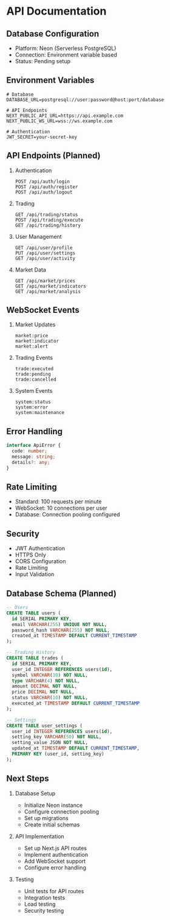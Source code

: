 # API Documentation

## Database Configuration
- Platform: Neon (Serverless PostgreSQL)
- Connection: Environment variable based
- Status: Pending setup

## Environment Variables
```env
# Database
DATABASE_URL=postgresql://user:password@host:port/database

# API Endpoints
NEXT_PUBLIC_API_URL=https://api.example.com
NEXT_PUBLIC_WS_URL=wss://ws.example.com

# Authentication
JWT_SECRET=your-secret-key
```

## API Endpoints (Planned)
1. Authentication
   ```
   POST /api/auth/login
   POST /api/auth/register
   POST /api/auth/logout
   ```

2. Trading
   ```
   GET /api/trading/status
   POST /api/trading/execute
   GET /api/trading/history
   ```

3. User Management
   ```
   GET /api/user/profile
   PUT /api/user/settings
   GET /api/user/activity
   ```

4. Market Data
   ```
   GET /api/market/prices
   GET /api/market/indicators
   GET /api/market/analysis
   ```

## WebSocket Events
1. Market Updates
   ```
   market:price
   market:indicator
   market:alert
   ```

2. Trading Events
   ```
   trade:executed
   trade:pending
   trade:cancelled
   ```

3. System Events
   ```
   system:status
   system:error
   system:maintenance
   ```

## Error Handling
```typescript
interface ApiError {
  code: number;
  message: string;
  details?: any;
}
```

## Rate Limiting
- Standard: 100 requests per minute
- WebSocket: 10 connections per user
- Database: Connection pooling configured

## Security
- JWT Authentication
- HTTPS Only
- CORS Configuration
- Rate Limiting
- Input Validation

## Database Schema (Planned)
```sql
-- Users
CREATE TABLE users (
  id SERIAL PRIMARY KEY,
  email VARCHAR(255) UNIQUE NOT NULL,
  password_hash VARCHAR(255) NOT NULL,
  created_at TIMESTAMP DEFAULT CURRENT_TIMESTAMP
);

-- Trading History
CREATE TABLE trades (
  id SERIAL PRIMARY KEY,
  user_id INTEGER REFERENCES users(id),
  symbol VARCHAR(10) NOT NULL,
  type VARCHAR(4) NOT NULL,
  amount DECIMAL NOT NULL,
  price DECIMAL NOT NULL,
  status VARCHAR(10) NOT NULL,
  executed_at TIMESTAMP DEFAULT CURRENT_TIMESTAMP
);

-- Settings
CREATE TABLE user_settings (
  user_id INTEGER REFERENCES users(id),
  setting_key VARCHAR(50) NOT NULL,
  setting_value JSON NOT NULL,
  updated_at TIMESTAMP DEFAULT CURRENT_TIMESTAMP,
  PRIMARY KEY (user_id, setting_key)
);
```

## Next Steps
1. Database Setup
   - Initialize Neon instance
   - Configure connection pooling
   - Set up migrations
   - Create initial schemas

2. API Implementation
   - Set up Next.js API routes
   - Implement authentication
   - Add WebSocket support
   - Configure error handling

3. Testing
   - Unit tests for API routes
   - Integration tests
   - Load testing
   - Security testing 
